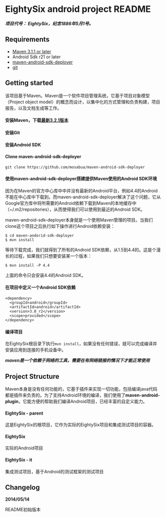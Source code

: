 # EightySix android project README

***项目代号： EightySix，纪念1886年5月1号。***

## Requirements
* [Maven 3.1.1 or later](http://maven.apache.org)
* Android Sdk r21 or later
* [maven-android-sdk-deployer](https://github.com/mosabua/maven-android-sdk-deployer)
* [git](http://git-scm.com)

## Getting started

该项目基于Maven。Maven是一个软件项目管理系统，它基于项目对象模型（Project object model）的概念而设计，以集中化的方式管理和负责构建，项目报告，以及文档生成等工作。

#### 安装Maven，下载[最新3.2.1版本](http://apache.fayea.com/apache-mirror/maven/maven-3/3.2.1/binaries/apache-maven-3.2.1-bin.tar.gz)
#### 安装Git
#### 安装Android SDK
#### Clone maven-android-sdk-deployer
```git clone https://github.com/mosabua/maven-android-sdk-deployer```

#### 使用maven-android-sdk-deployer搭建提供Maven使用的Android SDK环境

因为在Maven的官方中心库中中并没有最新的Android平台，例如4.4的Android不能在中心库中下载到。而maven-android-sdk-deployer解决了这个问题，它从Google官方库中将所需要的Android依赖下载到Maven的本地缓存中（~/.m2/repositories），从而使得我们可以使用到最近的Android SDK。

maven-android-sdk-deployer本身就是一个使用Maven管理的项目。当我们clone这个项目之后执行如下操作进行Android依赖安装：

```
$ cd maven-andorid-sdk-deployer
$ mvn install
```

等待下载完成，我们就得到了所有的Android SDK依赖，从1.5到4.4的。这是个漫长的过程，如果我们只想要安装某一个版本：

```
$ mvn install -P 4.4
```
上面的命令只会安装4.4的Android SDK。


#### 在项目中定义一个Android SDK依赖

```
<dependency>
  <groupId>android</groupId>
  <artifactId>android</artifactId>
  <version>3.0_r2</version>
  <scope>provided</scope>
</dependency>
```

#### 编译项目

在EightySix根目录下执行```mvn install```，如果没有任何错误，就可以完成编译并安装应用到连接的手机设备中。

***maven是一个依赖于网络的工具，需要在有网络链接的情况下才能正常使用***

## Project Structure

Maven本身是没有任何功能的，它基于插件来实现一切功能，包括编译java代码都是插件来负责的。为了支持Android环境的编译，我们使用了**maven-android-plugin**，它能方便的帮助我们编译Android项目，已经丰富的自定义能力。

#### EightySix - parent

这是EightySix的根项目，它作为实际的EightySix项目和集成测试项目的容器。

#### EightySix

实际的Android项目

#### EightySix - it

集成测试项目，基于Android的测试框架的测试项目

## Changelog

**2014/05/14**

README初始版本